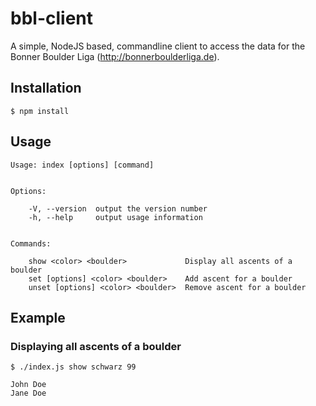 # bbl-client

A simple, NodeJS based, commandline client to access the data for the Bonner Boulder Liga (http://bonnerboulderliga.de).

## Installation

    $ npm install

## Usage

    Usage: index [options] [command]


    Options:

        -V, --version  output the version number
        -h, --help     output usage information


    Commands:

        show <color> <boulder>             Display all ascents of a boulder
        set [options] <color> <boulder>    Add ascent for a boulder
        unset [options] <color> <boulder>  Remove ascent for a boulder

## Example

### Displaying all ascents of a boulder

    $ ./index.js show schwarz 99

    John Doe
    Jane Doe